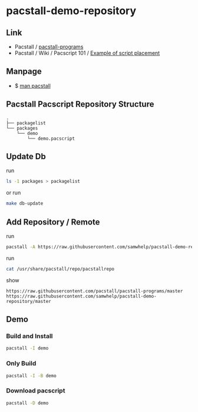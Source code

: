 

# pacstall-demo-repository


## Link

* Pacstall / [pacstall-programs](https://github.com/pacstall/pacstall-programs#pacstall-programs)
* Pacstall / Wiki / Pacscript 101 / [Example of script placement](https://github.com/pacstall/pacstall/wiki/Pacscript-101#pacscript-name)


## Manpage

* $ [man pacstall](https://github.com/samwhelp/pacstall-demo-repository/blob/master/helper/share/manpage/pacstall.md#manpage)


## Pacstall Pacscript Repository Structure


```
.
├── packagelist
└── packages
    └── demo
        └── demo.pacscript
```


## Update Db

run

``` sh
ls -1 packages > packagelist
```

or run

``` sh
make db-update
```


## Add Repository / Remote

run

``` sh
pacstall -A https://raw.githubusercontent.com/samwhelp/pacstall-demo-repository/master
```


run

``` sh
cat /usr/share/pacstall/repo/pacstallrepo
```

show

```
https://raw.githubusercontent.com/pacstall/pacstall-programs/master
https://raw.githubusercontent.com/samwhelp/pacstall-demo-repository/master
```


## Demo

### Build and Install

``` sh
pacstall -I demo
```


### Only Build

``` sh
pacstall -I -B demo
```



### Download pacscript

``` sh
pacstall -D demo
```
